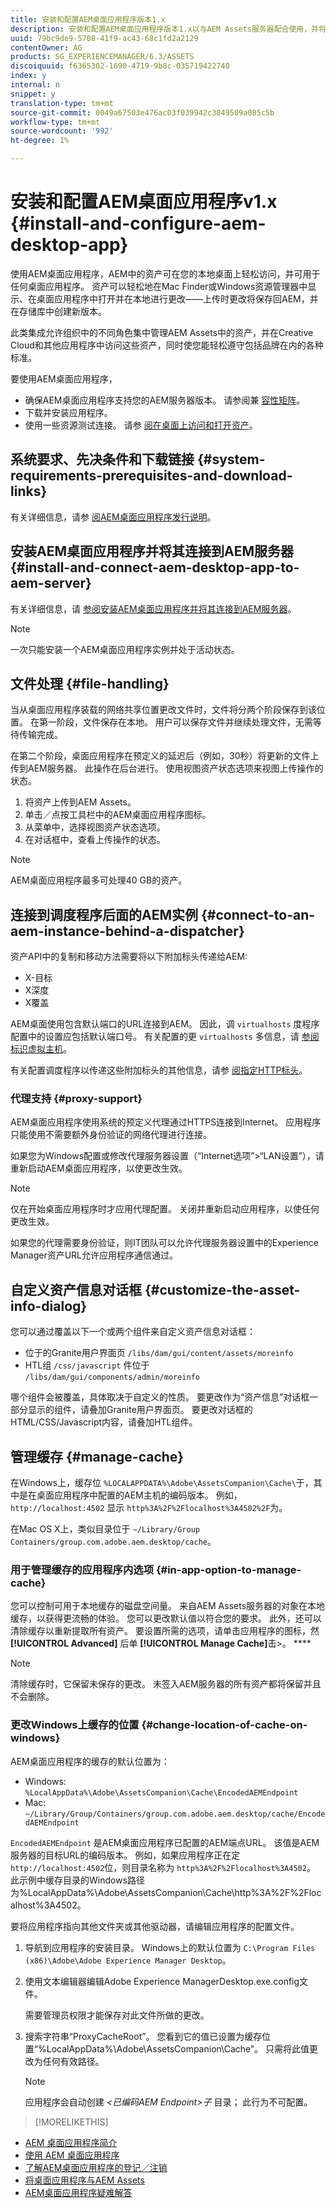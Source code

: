 ```yaml
---
title: 安装和配置AEM桌面应用程序版本1.x
description: 安装和配置AEM桌面应用程序版本1.x以与AEM Assets服务器配合使用，并将资产映射为要在桌面上作为驱动器进行装载。
uuid: 79bc9de9-5708-41f9-ac43-68c1fd2a2129
contentOwner: AG
products: SG_EXPERIENCEMANAGER/6.3/ASSETS
discoiquuid: f6365302-1690-4719-9b8c-035719422740
index: y
internal: n
snippet: y
translation-type: tm+mt
source-git-commit: 0049a67503e476ac03f039942c3849509a085c5b
workflow-type: tm+mt
source-wordcount: '992'
ht-degree: 1%

---
```



# 安装和配置AEM桌面应用程序v1.x {#install-and-configure-aem-desktop-app}

使用AEM桌面应用程序，AEM中的资产可在您的本地桌面上轻松访问，并可用于任何桌面应用程序。 资产可以轻松地在Mac Finder或Windows资源管理器中显示、在桌面应用程序中打开并在本地进行更改——上传时更改将保存回AEM，并在存储库中创建新版本。

此类集成允许组织中的不同角色集中管理AEM Assets中的资产，并在Creative Cloud和其他应用程序中访问这些资产，同时使您能轻松遵守包括品牌在内的各种标准。

要使用AEM桌面应用程序，

* 确保AEM桌面应用程序支持您的AEM服务器版本。 请参阅兼 [容性矩阵](release-notes-of-v1.md#compatibilitymatrix)。
* 下载并安装应用程序。
* 使用一些资源测试连接。 请参 [阅在桌面上访问和打开资产](use-app-v1.md#openondesktop)。

## 系统要求、先决条件和下载链接 {#system-requirements-prerequisites-and-download-links}

有关详细信息，请参 [阅AEM桌面应用程序发行说明](release-notes-of-v1.md)。

## 安装AEM桌面应用程序并将其连接到AEM服务器 {#install-and-connect-aem-desktop-app-to-aem-server}

有关详细信息，请 [参阅安装AEM桌面应用程序并将其连接到AEM服务器](use-app-v1.md#installandconnect)。

>[!NOTE]
>
>一次只能安装一个AEM桌面应用程序实例并处于活动状态。

## 文件处理 {#file-handling}

当从桌面应用程序装载的网络共享位置更改文件时，文件将分两个阶段保存到该位置。 在第一阶段，文件保存在本地。 用户可以保存文件并继续处理文件，无需等待传输完成。

在第二个阶段，桌面应用程序在预定义的延迟后（例如，30秒）将更新的文件上传到AEM服务器。 此操作在后台进行。 使用视图资产状态选项来视图上传操作的状态。

1. 将资产上传到AEM Assets。
1. 单击／点按工具栏中的AEM桌面应用程序图标。
1. 从菜单中，选择视图资产状态选项。
1. 在对话框中，查看上传操作的状态。

>[!NOTE]
>
>AEM桌面应用程序最多可处理40 GB的资产。

## 连接到调度程序后面的AEM实例 {#connect-to-an-aem-instance-behind-a-dispatcher}

资产API中的复制和移动方法需要将以下附加标头传递给AEM:

* X-目标
* X深度
* X覆盖

AEM桌面使用包含默认端口的URL连接到AEM。 因此，调 `virtualhosts` 度程序配置中的设置应包括默认端口号。 有关配置的更 `virtualhosts` 多信息，请 [参阅标识虚拟主机](https://docs.adobe.com/content/help/en/experience-manager-dispatcher/using/configuring/dispatcher-configuration.html#identifying-virtual-hosts-virtualhosts)。

有关配置调度程序以传递这些附加标头的其他信息，请参 [阅指定HTTP标头](https://docs.adobe.com/content/help/en/experience-manager-dispatcher/using/configuring/dispatcher-configuration.html#specifying-the-http-headers-to-pass-through-clientheaders)。

### 代理支持 {#proxy-support}

AEM桌面应用程序使用系统的预定义代理通过HTTPS连接到Internet。 应用程序只能使用不需要额外身份验证的网络代理进行连接。

如果您为Windows配置或修改代理服务器设置（“Internet选项”>“LAN设置”），请重新启动AEM桌面应用程序，以使更改生效。

>[!NOTE]
>
>仅在开始桌面应用程序时才应用代理配置。 关闭并重新启动应用程序，以使任何更改生效。

如果您的代理需要身份验证，则IT团队可以允许代理服务器设置中的Experience Manager资产URL允许应用程序通信通过。

## 自定义资产信息对话框 {#customize-the-asset-info-dialog}

您可以通过覆盖以下一个或两个组件来自定义资产信息对话框：

* 位于的Granite用户界面页 `/libs/dam/gui/content/assets/moreinfo`
* HTL组 `/css/javascript` 件位于 `/libs/dam/gui/components/admin/moreinfo`

哪个组件会被覆盖，具体取决于自定义的性质。 要更改作为“资产信息”对话框一部分显示的组件，请叠加Granite用户界面页。 要更改对话框的HTML/CSS/Javascript内容，请叠加HTL组件。

## 管理缓存 {#manage-cache}

在Windows上，缓存位 `%LOCALAPPDATA%\Adobe\AssetsCompanion\Cache\`于，其中是在桌面应用程序中配置的AEM主机的编码版本。 例如， `http://localhost:4502` 显示 `http%3A%2F%2Flocalhost%3A4502%2F`为。

在Mac OS X上，类似目录位于 `~/Library/Group Containers/group.com.adobe.aem.desktop/cache`。

### 用于管理缓存的应用程序内选项 {#in-app-option-to-manage-cache}

您可以控制可用于本地缓存的磁盘空间量。 来自AEM Assets服务器的对象在本地缓存，以获得更流畅的体验。 您可以更改默认值以符合您的要求。 此外，还可以清除缓存以重新提取所有资产。 要设置所需的选项，请单击应用程序的图标，然 **[!UICONTROL Advanced]** 后单 **[!UICONTROL Manage Cache]**&#x200B;击>。 ****

>[!NOTE]
>
>清除缓存时，它保留未保存的更改。 未签入AEM服务器的所有资产都将保留并且不会删除。

### 更改Windows上缓存的位置 {#change-location-of-cache-on-windows}

AEM桌面应用程序的缓存的默认位置为：

* Windows: `%LocalAppData%\Adobe\AssetsCompanion\Cache\EncodedAEMEndpoint`
* Mac: `~/Library/Group/Containers/group.com.adobe.aem.desktop/cache/EncodedAEMEndpoint`

`EncodedAEMEndpoint` 是AEM桌面应用程序已配置的AEM端点URL。 该值是AEM服务器的目标URL的编码版本。 例如，如果应用程序正在定 `http://localhost:4502`位，则目录名称为 `http%3A%2F%2Flocalhost%3A4502`。 此示例中缓存目录的Windows路径为%LocalAppData%\Adobe\AssetsCompanion\Cache\http%3A%2F%2Flocalhost%3A4502。

要将应用程序指向其他文件夹或其他驱动器，请编辑应用程序的配置文件。

1. 导航到应用程序的安装目录。 Windows上的默认位置为 `C:\Program Files (x86)\Adobe\Adobe Experience Manager Desktop`。
1. 使用文本编辑器编辑Adobe Experience ManagerDesktop.exe.config文件。

   需要管理员权限才能保存对此文件所做的更改。

1. 搜索字符串“ProxyCacheRoot”。 您看到它的值已设置为缓存位置“%LocalAppData%\Adobe\AssetsCompanion\Cache”。 只需将此值更改为任何有效路径。

   >[!NOTE]
   >
   >应用程序会自动创建 *&lt;已编码AEM Endpoint>子* 目录； 此行为不可配置。

>[!MORELIKETHIS]
* [AEM 桌面应用程序简介](https://helpx.adobe.com/customer-care-office-hours/aem/desktop-app.html)
* [使用 AEM 桌面应用程序](use-app-v1.md)
* [了解AEM桌面应用程序的登记／注销](https://docs.adobe.com/content/help/en/experience-manager-learn/assets/collaboration/checkin-checkout-technical-video-understand.html)
* [将桌面应用程序与AEM Assets](https://docs.adobe.com/content/help/en/experience-manager-learn/assets/collaboration/checkin-checkout-technical-video-understand.html)
* [AEM桌面应用程序疑难解答](troubleshoot-app-v1.md)

